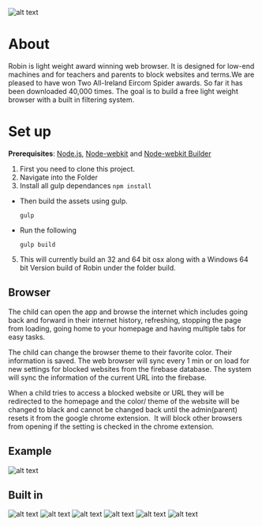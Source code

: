 ![alt text](https://github.com/RobertJGabriel/Robin/blob/master/assets/img/banner/readme.jpg "Robin")

# About
Robin is light weight award winning web browser. It is designed for low-end machines and for teachers and parents to block websites and terms.We are pleased to have won Two All-Ireland Eircom Spider awards. So far it has been downloaded 40,000 times. The goal is to build a free light weight browser with a built in filtering system.



# Set up
**Prerequisites**: [Node.js](https://nodejs.org/), [Node-webkit](https://github.com/nwjs/nw.js) and  [Node-webkit Builder](https://github.com/mllrsohn/node-webkit-builder)
1. First you need to clone this project.
2. Navigate into the Folder
3. Install all gulp dependances ``` npm install ```
- Then build the assets using gulp.

  ```
  gulp
  ```

- Run the following

  ```
  gulp build
  ```

5. This will currently build an 32 and 64 bit osx along with a Windows 64 bit Version build of Robin under the folder build.

## Browser
The child can open the app and browse the internet which includes going back and forward in their internet history, refreshing, stopping the page from loading, going home to your homepage and having multiple tabs for easy tasks.

​The child can change the browser theme to their favorite color. Their information is saved. The web browser will sync every 1 min or on load for new settings for blocked websites from the firebase database. The system will sync the information of the current URL into the firebase.

When a child tries to access a blocked website or URL they will be redirected to the homepage and the color/ theme of the website will be changed to black and cannot be changed back until the admin(parent) resets it from the google chrome extension.
​
It will block other browsers from opening if the setting is checked in the chrome extension.


## Example

![alt text](http://www.projectbird.com/uploads/6/0/3/3/603320/6802210_orig.png "Robin")


## Built in
![alt text](http://www.projectbird.com/uploads/6/0/3/3/603320/7878121_orig.png "HTML5") ![alt text](http://www.projectbird.com/uploads/6/0/3/3/603320/9471244.png "Css3") ![alt text](http://www.projectbird.com/uploads/6/0/3/3/603320/7948503_orig.png "Bootstrap") ![alt text](http://www.projectbird.com/uploads/6/0/3/3/603320/4019039.png "Javascript")  ![alt text](http://www.projectbird.com/uploads/6/0/3/3/603320/2288309_orig.png "Node.js") ![alt text](http://www.projectbird.com/uploads/6/0/3/3/603320/2258525.png "Node.js")
